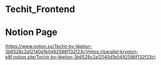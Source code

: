 # Techit_Frontend
# Notion Page
[https://www.notion.so/Techit-by-likelion-3b6528c2a12140d1b0492586f132f23c](https://parallel-krypton-e8f.notion.site/Techit-by-likelion-3b6528c2a12140d1b0492586f132f23c)
